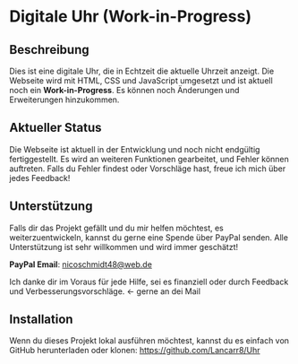 # Digitale Uhr (Work-in-Progress)

## Beschreibung
Dies ist eine digitale Uhr, die in Echtzeit die aktuelle Uhrzeit anzeigt.
Die Webseite wird mit HTML, CSS und JavaScript umgesetzt und ist aktuell noch ein **Work-in-Progress**. Es können noch Änderungen und Erweiterungen hinzukommen.

## Aktueller Status
Die Webseite ist aktuell in der Entwicklung und noch nicht endgültig fertiggestellt. Es wird an weiteren Funktionen gearbeitet, und Fehler können auftreten. Falls du Fehler findest oder Vorschläge hast, freue ich mich über jedes Feedback!

## Unterstützung
Falls dir das Projekt gefällt und du mir helfen möchtest, es weiterzuentwickeln, kannst du gerne eine Spende über PayPal senden. Alle Unterstützung ist sehr willkommen und wird immer geschätzt!

**PayPal Email**: nicoschmidt48@web.de

Ich danke dir im Voraus für jede Hilfe, sei es finanziell oder durch Feedback und Verbesserungsvorschläge. <- gerne an dei Mail

## Installation
Wenn du dieses Projekt lokal ausführen möchtest, kannst du es einfach von GitHub herunterladen oder klonen:
https://github.com/Lancarr8/Uhr
